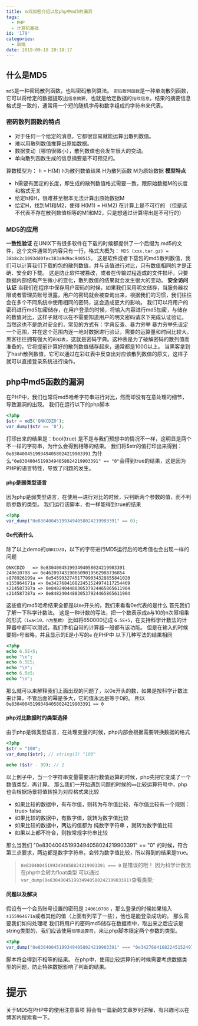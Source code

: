 ```yaml
---
title: md5加密介绍以及php中md5的漏洞
tags:
  - PHP
  - 计算机基础
id: '179'
categories:
  - 后端
date: 2019-09-18 20:18:17
---
```


## 什么是MD5

`md5`是一种密码散列函数，也叫密码散列算法。 `密码散列函数`是一种单向散列函数，它可以将给定的数据提取出`信息摘要`，也就是给定数据的`指纹信息`。结果的摘要信息格式是一致的，通常用一个短的随机字母和数字组成的字符串来代表。

### 密码散列函数的特点

*   对于任何一个给定的消息，它都很容易就能运算出散列数值。
*   难以用散列数值推算出原始数据。
*   数据变动（哪怕很微小），散列数值也会发生很大的变动。
*   单向散列函数生成的信息摘要是不可预见的。

算数模型为： h = H(M) h为散列数值结果 H为散列函数 M为原始数据 **模型特点**

*   h需要有固定的长度，即生成的散列数值格式需要一致，跟原始数据M的长度和格式无关
*   给定h和H，很难甚至根本无法计算出原始数据M
*   给定H，找到M1和M2，使得 H(M1) = H(M2) 在计算上是不可行的 （但是这不代表不存在散列数值相等的M1和M2，只是想通过计算得出是不可行的）

### MD5的应用

**一致性验证** 在UNIX下有很多软件在下载的时候都提供了一个后缀为.md5的文件，这个文件通常的内容只有一行，格式大概为： `MD5 (xxx.tar.gz) = 38b8c2c1093dd0fec383a9d9ac940515`。 这是软件或者下载包的md5散列数值，我们可以计算我们下载的包的散列数值，并与该值进行对比，只有数值相同的才是正确、安全的下载。 这是防止软件被篡改，或者在传输过程造成的文件损坏，只要数据内部结构产生微小的变化，散列数值的结果就会发生很大的变动。 **安全访问认证** 当我们在程序中保存用户密码的时候，如果我们采用明文储存，当服务器权限或者管理员账号泄露，用户的密码就会被查询出来，根据我们的习惯，我们往往会在多个不同系统中使用相同的密码，这会造成更大的影响。 我们可以将用户的密码进行md5加密储存，在用户登录的时候，将输入内容进行md5加密，与储存的数值对比，这样子就可以在不需要知道用户的明文密码请求下完成认证验证。 当然这也不是绝对安全的，常见的方式有：字典反查、暴力穷举 暴力穷举先设定一个范围，并在这个范围内逐一地对数据进行验证，需要的运算量和时间比较大。 黑客往往拥有强大的`彩虹表`，这就是密码字典。这种表是为了破解密码的散列值而准备的，它将提前计算好的散列数值储存起来，通常都是100G以上。 当黑客拿到了hash散列数值，它可以通过在彩虹表中反查出对应该散列数值的原文，这样子就可以直接登录系统进行操作。

## php中md5函数的漏洞

在PHP中，我们也常将md5哈希字符串进行对比，然而却没有在意处理的细节，导致漏洞的出现。 我们在运行以下的php脚本

```php
<?php
$str = md5('QNKCDZO');
var_dump($str == '0');
```

打印出来的结果是：bool(true) 是不是与我们预想中的情况不一样，这明显是两个不一样的字符串，为什么会得到相等的结果。 我们将$str的值打印出来得到：`0e830400451993494058024219903391` 为什么`"0e830400451993494058024219903391" == "0"`会得到true的结果，这是因为PHP的语言特性，导致了问题的发生。

#### php是弱类型语言

因为php是弱类型语言，在使用`==`进行对比的时候，只判断两个参数的值，而不判断参数的类型。 我们运行该脚本，也一样能得到true的结果

```php
<?php
var_dump("0e830400451993494058024219903391" == 0);
```

#### 0e代表什么

除了以上demo的`QNKCDZO`，以下的字符进行MD5运行后的哈希值也会出现一样的问题

```
QNKCDZO   => 0e830400451993494058024219903391
240610708 => 0e462097431906509019562988736854
s878926199a => 0e545993274517709034328855841020
s155964671a => 0e342768416822451524974117254469
s214587387a => 0e848240448830537924465865611904
s214587387a => 0e848240448830537924465865611904
```

这些值的md5哈希结果全都是以`0e`开头的，我们来看看0e代表的是什么 首先我们了解一下科学计数法。 这是一种计数的写法，把一个数表示成a与10的n次幂相乘的形式`（1≤a<10，n为整数）` 比如将650000记成 `6.5E+5`，在支持科学计数法的计算器中都可以测试，我们手机自带的计算器一般都有该功能。 但是在输入的时候要把`+`号省略，并且显示的E是小写的`e` 在PHP中 以下几种写法的结果相同

```php
<?php
echo 6.5E+5;
echo "\n";
echo 6.5E5;
echo "\n";
echo 6.5e5;
echo "\n";
```

那么就可以来解释我们上面出现的问题了，以0e开头的数，如果是按科学计数法来计算，不管后面的幂是多大，它的值永远是等于0的。 所以`0e830400451993494058024219903391 == 0`

#### php对比数据时的类型选择

由于php是弱类型语言，在处理变量的时候，php内部会根据需要转换数据的格式

```php
<?php
$str = "100";
var_dump($str); // string(3) "100"

echo ($str - 99); // 1
```

以上例子中，当一个字符串变量需要进行数值运算的时候，php先把它变成了一个数值类型，再计算。 那么我们一开始遇到问题的时候的`==`比较运算符号中，php也会根据场景将值转换为对应格式来比较

*   如果比较的数据中，有布尔值，则转为布尔值比较，布尔值比较有一个规则：true> false
*   如果比较的数据中，有数字值，就转为数字值比较
*   如果比较的数据中，两边的值都为 纯数字字符串 ，就转为数字值比较
*   如果以上都不符合，则按常规字符串比较

那么当我们 "0e830400451993494058024219903391" == "0" 的时候，符合第三点要求，两边都是数字字符串，会转为数字值比较，所以得到的结果是true。

> `0e830400451993494058024219903391 === 0` 是错误的哦！ 因为科学计数法在php中会转为float类型 可以通过`var_dump(0e830400451993494058024219903391)`查看类型;

#### 问题以及解决

假设有一个会员账号设置的密码是 `240610708` ，那么登录的时候如果输入`s155964671a`或者其他的值（上面有列举了一些），他也是能登录成功的。 那么需要我们如何处理呢 我们将用户的密码md5储存在数据库中，取出来之后应该是string类型的，我们应该使用`恒等运算符`，来让php脚本限定两个参数的类型。

```php
<?php
var_dump("0e830400451993494058024219903391" === "0e342768416822451524974117254469") 
```

脚本将会得到不相等的结果。 在php中，使用比较运算符的时候需要考虑数据类型的问题，防止特殊数据影响了判断的结果。

# 提示

关于MD5在PHP中的使用注意事项 将会有一篇新的文章罗列讲解，有兴趣可以在博客内搜索看一下。